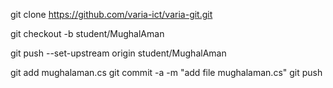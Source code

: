 git clone https://github.com/varia-ict/varia-git.git

git checkout -b student/MughalAman

git push --set-upstream origin student/MughalAman

git add mughalaman.cs git commit -a -m "add file mughalaman.cs" git push

